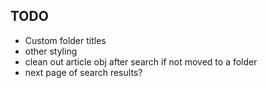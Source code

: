 ## TODO

- Custom folder titles
- other styling
- clean out article obj after search if not moved
  to a folder
- next page of search results?



